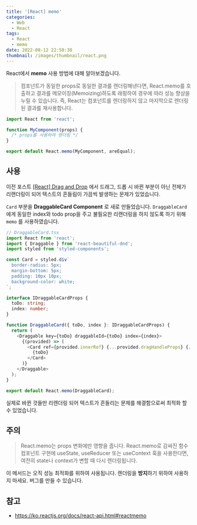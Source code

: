```yaml
---
title: '[React] memo'
categories:
  - Web
  - React
tags:
  - React
  - memo
date: 2022-08-12 22:50:38
thumbnail: /images/thumbnail/react.png
---
```


React에서 **memo** 사용 방법에 대해 알아보겠습니다.

> 컴포넌트가 동일한 props로 동일한 결과를 렌더링해낸다면, React.memo를 호출하고 결과를 메모이징(Memoizing)하도록 래핑하여 경우에 따라 성능 향상을 누릴 수 있습니다. 즉, React는 컴포넌트를 렌더링하지 않고 마지막으로 렌더링된 결과를 재사용합니다.

```ts
import React from 'react';

function MyComponent(props) {
  /* props를 사용하여 렌더링 */
}

export default React.memo(MyComponent, areEqual);
```

## 사용

이전 포스트 [[React] Drag and Drop](https://hgko1207.github.io/2022/08/12/react-8/) 에서 드래그, 드롭 시 바뀐 부분이 아닌 전체가 리랜더링이 되어 텍스트의 흔들림이 가끔씩 발생하는 문제가 있었습니다.

`Card` 부분을 **DraggableCard Component** 로 새로 만들었습니다. `DraggableCard` 에게 동일한 index와 todo prop을 주고 불필요한 리랜더링을 하지 않도록 하기 위해 `memo` 를 사용하였습니다.

```ts
// DraggableCard.tsx
import React from 'react';
import { Draggable } from 'react-beautiful-dnd';
import styled from 'styled-components';

const Card = styled.div`
  border-radius: 5px;
  margin-bottom: 5px;
  padding: 10px 10px;
  background-color: white;
`;

interface IDraggableCardProps {
  toDo: string;
  index: number;
}

function DraggableCard({ toDo, index }: IDraggableCardProps) {
  return (
    <Draggable key={toDo} draggableId={toDo} index={index}>
      {(provided) => (
        <Card ref={provided.innerRef} {...provided.dragHandleProps} {...provided.draggableProps}>
          {toDo}
        </Card>
      )}
    </Draggable>
  );
}

export default React.memo(DraggableCard);
```

실제로 바뀐 것들만 리렌더링 되어 텍스트가 흔들리는 문제를 해결함으로써 최적화 할 수 있었습니다.

## 주의

> React.memo는 props 변화에만 영향을 줍니다. React.memo로 감싸진 함수 컴포넌트 구현에 useState, useReducer 또는 useContext 훅을 사용한다면, 여전히 state나 context가 변할 때 다시 렌더링됩니다.

이 메서드는 오직 성능 최적화를 위하여 사용됩니다. 렌더링을 **방지**하기 위하여 사용하지 마세요. 버그를 만들 수 있습니다.

## 참고

- https://ko.reactjs.org/docs/react-api.html#reactmemo
